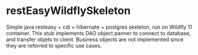 # restEasyWildflySkeleton
Simple java resteasy + cdi + hibernate + postgres skeleton, run on Wildfly 11 container. This stub implements DAO object panner to connect to database, and transfer objets to client. Business objects are not implemented since they are referred to specific use cases.
